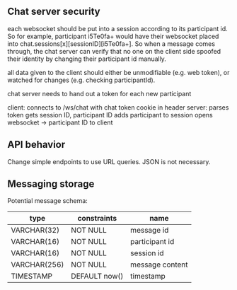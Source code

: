 ## Chat server security

each websocket should be put into a session according to its participant id. So for example, participant i5Te0fa+ would have their websocket placed into chat.sessions[x][sessionID][i5Te0fa+]. So when a message comes through, the chat server can verify that no one on the client side spoofed their identity by changing their participant id manually. 

all data given to the client should either be unmodifiable (e.g. web token), or watched for changes (e.g. checking participantId).


chat server needs to hand out a token for each new participant

client:
    connects to /ws/chat with chat token cookie in header
server:
    parses token 
    gets session ID, participant ID
    adds participant to session
    opens websocket
    -> participant ID to client

## API behavior

Change simple endpoints to use URL queries. JSON is not necessary.

## Messaging storage

Potential message schema:

|type |	constraints |	name|
|-|-|-|
|VARCHAR(32) |	NOT NULL	| message id|
|VARCHAR(16)	| NOT NULL|	participant id|
|VARCHAR(16)	| NOT NULL	| session id|
|VARCHAR(256)	| NOT NULL|	message content |
|TIMESTAMP	|DEFAULT now()|	timestamp| 